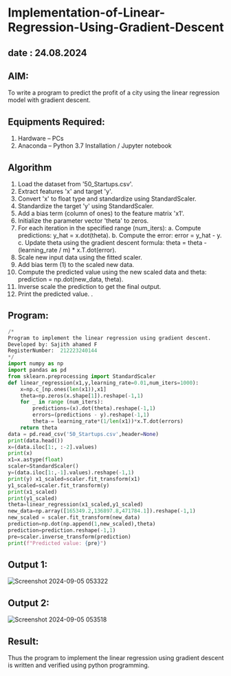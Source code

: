 # Implementation-of-Linear-Regression-Using-Gradient-Descent

## date : 24.08.2024

## AIM:
To write a program to predict the profit of a city using the linear regression model with gradient descent.

## Equipments Required:
1. Hardware – PCs
2. Anaconda – Python 3.7 Installation / Jupyter notebook

## Algorithm
1. Load the dataset from '50_Startups.csv'.
2. Extract features 'x' and target 'y'.
3. Convert 'x' to float type and standardize using StandardScaler.
4. Standardize the target 'y' using StandardScaler.
5. Add a bias term (column of ones) to the feature matrix 'x1'.
6. Initialize the parameter vector 'theta' to zeros.
7. For each iteration in the specified range (num_iters):
    a. Compute predictions: y_hat = x.dot(theta).
    b. Compute the error: error = y_hat - y.
    c. Update theta using the gradient descent formula: theta = theta - (learning_rate / m) * x.T.dot(error).
8. Scale new input data using the fitted scaler.
9. Add bias term (1) to the scaled new data.
10. Compute the predicted value using the new scaled data and theta: prediction = np.dot(new_data, theta).
11. Inverse scale the prediction to get the final output.
12. Print the predicted value.
.

## Program:
```python
/*
Program to implement the linear regression using gradient descent.
Developed by: Sajith ahamed F
RegisterNumber:  212223240144
*/
import numpy as np
import pandas as pd
from sklearn.preprocessing import StandardScaler
def linear_regression(x1,y,learning_rate=0.01,num_iters=1000):
    x=np.c_[np.ones(len(x1)),x1]
    theta=np.zeros(x.shape[1]).reshape(-1,1)
    for _ in range (num_iters):
        predictions=(x).dot(theta).reshape(-1,1)
        errors=(predictions - y).reshape(-1,1)
        theta-= learning_rate*(1/len(x1))*x.T.dot(errors)
    return theta
data = pd.read_csv('50_Startups.csv',header=None)
print(data.head())
x=(data.iloc[1:, :-2].values)
print(x)
x1=x.astype(float)
scaler=StandardScaler()
y=(data.iloc[1:,-1].values).reshape(-1,1)
print(y) x1_scaled=scaler.fit_transform(x1)
y1_scaled=scaler.fit_transform(y)
print(x1_scaled)
print(y1_scaled)
theta=linear_regression(x1_scaled,y1_scaled)
new_data=np.array([165349.2,136897.8,471784.1]).reshape(-1,1)
new_scaled = scaler.fit_transform(new_data)
prediction=np.dot(np.append(1,new_scaled),theta)
prediction=prediction.reshape(-1,1)
pre=scaler.inverse_transform(prediction)
print(f"Predicted value: {pre}")


```

## Output 1:
![Screenshot 2024-09-05 053322](https://github.com/user-attachments/assets/f66eaddb-6382-475e-9c72-0ed7109b40b5)

## Output 2:
![Screenshot 2024-09-05 053518](https://github.com/user-attachments/assets/dbd235eb-1926-4e27-8c3c-1d28c40df9a8)



## Result:
Thus the program to implement the linear regression using gradient descent is written and verified using python programming.
